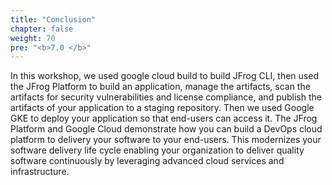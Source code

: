 ```yaml
---
title: "Conclusion"
chapter: false
weight: 70
pre: "<b>7.0 </b>"
---
```


In this workshop, we used google cloud build to build JFrog CLI, then used the JFrog Platform to build an application, manage the artifacts, scan the artifacts for security vulnerabilities and license compliance, and publish the artifacts of your application to a staging repository. Then we used Google GKE to deploy your application so that end-users can access it. 
The JFrog Platform and Google Cloud demonstrate how you can build a DevOps cloud platform to delivery your software to your end-users. This modernizes your software delivery life cycle enabling your organization to deliver quality software continuously by leveraging advanced cloud services and infrastructure.
